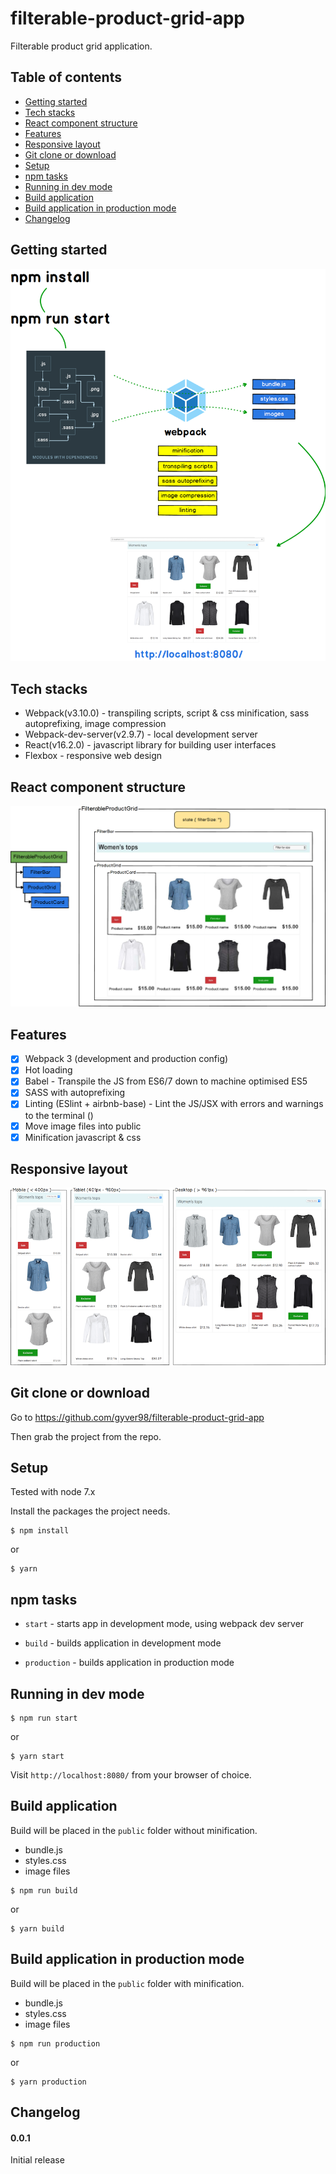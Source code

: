 # filterable-product-grid-app

Filterable product grid application.

## Table of contents
* [Getting started](#user-content-getting-started)
* [Tech stacks](#user-content-tech-stacks)
* [React component structure](#user-content-react-component-structure)
* [Features](#user-content-features)
* [Responsive layout](#user-content-responsive-layout)
* [Git clone or download](#user-content-git-clone-or-download)
* [Setup](#user-content-setup)
* [npm tasks](#user-content-npm-tasks)
* [Running in dev mode](#user-content-running-in-dev-mode)
* [Build application](#user-content-build-application)
* [Build application in production mode](#user-content-build-application-in-production-mode)
* [Changelog](#user-content-changelog)

## Getting started

![start](https://github.com/gyver98/blog-images/blob/master/filterable-product-grid/getting-started.png?raw=true)


## Tech stacks

* Webpack(v3.10.0) - transpiling scripts, script & css minification, sass autoprefixing, image compression
* Webpack-dev-server(v2.9.7) - local development server
* React(v16.2.0) - javascript library for building user interfaces 
* Flexbox - responsive web design

## React component structure

![structure](https://github.com/gyver98/blog-images/blob/master/filterable-product-grid/structure.png?raw=true)


## Features

- [x] Webpack 3 (development and production config)
- [x] Hot loading
- [x] Babel - Transpile the JS from ES6/7 down to machine optimised ES5
- [x] SASS with autoprefixing
- [x] Linting (ESlint + airbnb-base) - Lint the JS/JSX with errors and warnings to the terminal ()
- [x] Move image files into public
- [x] Minification javascript & css

## Responsive layout

![responsive](https://github.com/gyver98/blog-images/blob/master/filterable-product-grid/responsive.png?raw=true)

## Git clone or download

Go to https://github.com/gyver98/filterable-product-grid-app

Then grab the project from the repo.

## Setup

Tested with node 7.x

Install the packages the project needs.

```
$ npm install
```
or 
```
$ yarn
```

## npm tasks

* `start` - starts app in development mode, using webpack dev server

* `build` - builds application in development mode

* `production` - builds application in production mode

## Running in dev mode

```
$ npm run start
```
or
```
$ yarn start
```

Visit `http://localhost:8080/` from your browser of choice.

## Build application

Build will be placed in the `public` folder without minification.
* bundle.js
* styles.css
* image files

```
$ npm run build
```
or
```
$ yarn build
```

## Build application in production mode

Build will be placed in the `public` folder with minification.
* bundle.js
* styles.css
* image files

```
$ npm run production
```
or
```
$ yarn production
```

## Changelog

#### 0.0.1

Initial release
